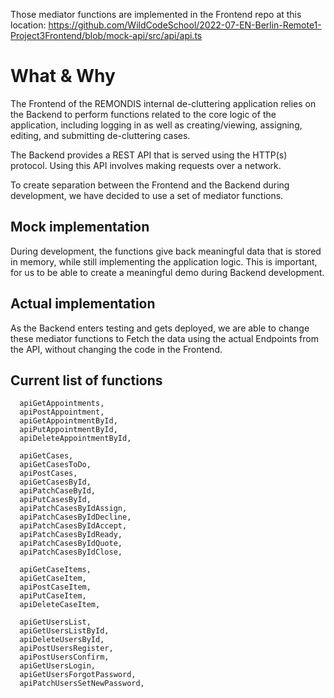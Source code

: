 Those mediator functions are implemented in the Frontend repo at this location: https://github.com/WildCodeSchool/2022-07-EN-Berlin-Remote1-Project3Frontend/blob/mock-api/src/api/api.ts

# What & Why

The Frontend of the REMONDIS internal de-cluttering application relies on the Backend to perform functions related to the core logic of the application, including logging in as well as creating/viewing, assigning, editing, and submitting de-cluttering cases.

The Backend provides a REST API that is served using the HTTP(s) protocol. Using this API involves making requests over a network.

To create separation between the Frontend and the Backend during development, we have decided to use a set of mediator functions.

## Mock implementation

During development, the functions give back meaningful data that is stored in memory, while still implementing the application logic. This is important, for us to be able to create a meaningful demo during Backend development.

## Actual implementation

As the Backend enters testing and gets deployed, we are able to change these mediator functions to Fetch the data using the actual Endpoints from the API, without changing the code in the Frontend.

## Current list of functions

```
  apiGetAppointments,
  apiPostAppointment,
  apiGetAppointmentById,
  apiPutAppointmentById,
  apiDeleteAppointmentById,
  
  apiGetCases,
  apiGetCasesToDo,
  apiPostCases,
  apiGetCasesById,
  apiPatchCaseById,
  apiPutCasesById,
  apiPatchCasesByIdAssign,
  apiPatchCasesByIdDecline,
  apiPatchCasesByIdAccept,
  apiPatchCasesByIdReady,
  apiPatchCasesByIdQuote,
  apiPatchCasesByIdClose,
  
  apiGetCaseItems,
  apiGetCaseItem,
  apiPostCaseItem,
  apiPutCaseItem,
  apiDeleteCaseItem,
  
  apiGetUsersList,
  apiGetUsersListById,
  apiDeleteUsersById,
  apiPostUsersRegister,
  apiPostUsersConfirm,
  apiGetUsersLogin,
  apiGetUsersForgotPassword,
  apiPatchUsersSetNewPassword,
  
```

